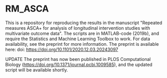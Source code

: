 # RM_ASCA
This is a repository for reproducing the results in the manuscript "Repeated measures ASCA+ for analysis of longitudinal intervention studies with multivariate outcome data". The scripts are in MATLAB-code (2019b), and require the Statistics and Machine Learning Toolbox to work. For data availability, see the preprint for more information.
The preprint is available here: doi: https://doi.org/10.1101/2020.12.03.20243097

UPDATE
The preprint has now been published in PLOS Computational Biology (https://doi.org/10.1371/journal.pcbi.1009585), and the updated script will be available shortly.
